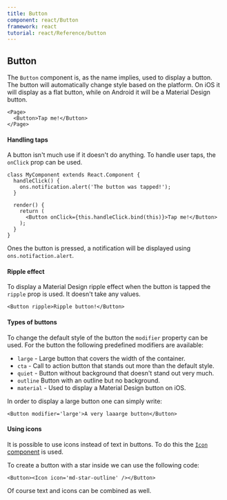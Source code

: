 ```yaml
---
title: Button
component: react/Button
framework: react
tutorial: react/Reference/button
---
```


## Button

The `Button` component is, as the name implies, used to display a button. The button will automatically change style based on the platform. On iOS it will display as a flat button, while on Android it will be a Material Design button.

```
<Page>
  <Button>Tap me!</Button>
</Page>
```

#### Handling taps

A button isn't much use if it doesn't do anything. To handle user taps, the `onClick` prop can be used.

```
class MyComponent extends React.Component {
  handleClick() {
    ons.notification.alert('The button was tapped!');
  }

  render() {
    return (
      <Button onClick={this.handleClick.bind(this)}>Tap me!</Button>
    );
  }
}

```

Ones the button is pressed, a notification will be displayed using `ons.notifaction.alert`.

#### Ripple effect

To display a Material Design ripple effect when the button is tapped the `ripple` prop is used. It doesn't take any values.

```
<Button ripple>Ripple button!</Button>
```

#### Types of buttons

To change the default style of the button the `modifier` property can be used. For the button the following predefined modifiers are available:

* `large` - Large button that covers the width of the container.
* `cta` - Call to action button that stands out more than the default style.
* `quiet` - Button without background that doesn't stand out very much.
* `outline` Button with an outline but no background.
* `material` - Used to display a Material Design button on iOS.

In order to display a large button one can simply write:

```
<Button modifier='large'>A very laaarge button</Button>
```

#### Using icons

It is possible to use icons instead of text in buttons. To do this the [`Icon` component](Icon.html) is used.

To create a button with a star inside we can use the following code:

```
<Button><Icon icon='md-star-outline' /></Button>
```

Of course text and icons can be combined as well.
